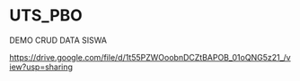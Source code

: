 # UTS_PBO
DEMO CRUD DATA SISWA

https://drive.google.com/file/d/1t55PZWOoobnDCZtBAPOB_01oQNG5z21_/view?usp=sharing
